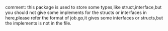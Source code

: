 comment:
this package is used to store some types,like struct,interface,but you 
should not give some implements for the structs or interfaces in here,please refer the format of job.go,it gives some 
interfaces or structs,but the implements is not in the file. 
